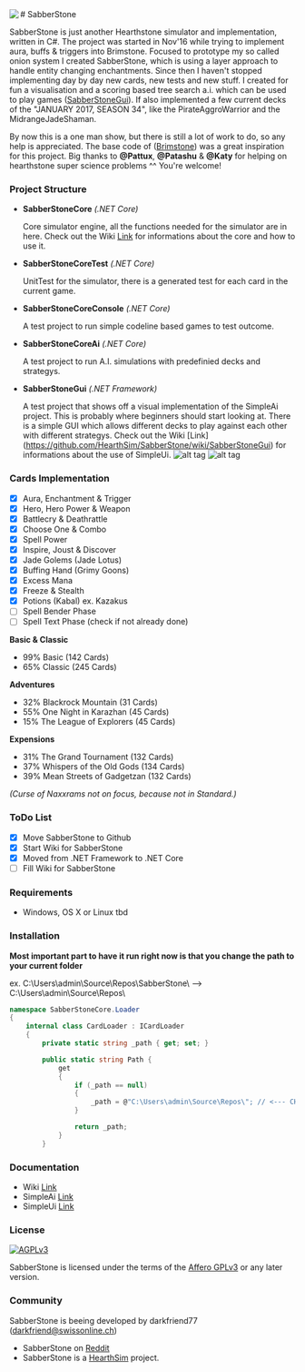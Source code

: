 <img align="left" src="/Readme/sabberstone.png">
# SabberStone

SabberStone is just another Hearthstone simulator and implementation, written in C#. The project was started in Nov'16 while trying to implement aura, buffs & triggers into Brimstone. Focused to prototype my so called onion system I created SabberStone, which is using a layer approach to handle entity changing enchantments. Since then I haven't stopped implementing day by day new cards, new tests and new stuff. I created for fun a visualisation and a scoring based tree search a.i. which can be used to play games ([SabberStoneGui](/SabberStoneGui)). If also implemented a few current decks of the "JANUARY 2017, SEASON 34", like the PirateAggroWarrior and the MidrangeJadeShaman.

By now this is a one man show, but there is still a lot of work to do, so any help is appreciated. The base code of ([Brimstone](https://github.com/HearthSim/Brimstone/tree/master/Brimstone)) was a great inspiration for this project. Big thanks to **@Pattux**, **@Patashu** & **@Katy** for helping on hearthstone super science problems ^^ You're welcome!


### Project Structure ###

* **SabberStoneCore** *(.NET Core)*

  Core simulator engine, all the functions needed for the simulator are in here. Check out the Wiki [Link](https://github.com/HearthSim/SabberStoneCore/wiki) for informations about the core and how to use it.

* **SabberStoneCoreTest** *(.NET Core)*

  UnitTest for the simulator, there is a generated test for each card in the current game.

* **SabberStoneCoreConsole** *(.NET Core)*

  A test project to run simple codeline based games to test outcome.

* **SabberStoneCoreAi** *(.NET Core)*

  A test project to run A.I. simulations with predefinied decks and strategys.

* **SabberStoneGui** *(.NET Framework)*

  A test project that shows off a visual implementation of the SimpleAi project. This is probably where beginners should start looking at. There is a simple GUI which allows different decks to play against each other with different strategys. Check out the Wiki [Link] (https://github.com/HearthSim/SabberStone/wiki/SabberStoneGui) for informations about the use of SimpleUi.
  ![alt tag](/Readme/simpleui.PNG)
  ![alt tag](/Readme/deckcreator.PNG)
  
### Cards Implementation

- [x] Aura, Enchantment & Trigger
- [x] Hero, Hero Power & Weapon
- [x] Battlecry & Deathrattle
- [x] Choose One & Combo
- [x] Spell Power
- [x] Inspire, Joust & Discover
- [x] Jade Golems (Jade Lotus)
- [x] Buffing Hand (Grimy Goons)
- [x] Excess Mana
- [x] Freeze & Stealth
- [x] Potions (Kabal) ex. Kazakus
- [ ] Spell Bender Phase
- [ ] Spell Text Phase (check if not already done)

**Basic & Classic**
* 99% Basic (142 Cards)
* 65% Classic (245 Cards)

**Adventures**
* 32% Blackrock Mountain (31 Cards)
* 55% One Night in Karazhan (45 Cards)
* 15% The League of Explorers (45 Cards)

**Expensions**
* 31% The Grand Tournament (132 Cards)
* 37% Whispers of the Old Gods (134 Cards)
* 39% Mean Streets of Gadgetzan (132 Cards)

*(Curse of Naxxrams not on focus, because not in Standard.)*

### ToDo List ###

- [x] Move SabberStone to Github
- [x] Start Wiki for SabberStone
- [x] Moved from .NET Framework to .NET Core
- [ ] Fill Wiki for SabberStone

### Requirements

* Windows, OS X or Linux
  tbd

### Installation

**Most important part to have it run right now is that you change the path to your current folder**

ex. C:\Users\admin\Source\Repos\SabberStone\ --> C:\Users\admin\Source\Repos\

```csharp
namespace SabberStoneCore.Loader
{
    internal class CardLoader : ICardLoader
    {
        private static string _path { get; set; }

        public static string Path {
            get
            {
                if (_path == null)
                {
                    _path = @"C:\Users\admin\Source\Repos\"; // <--- CHANGE TO YOUR FOLDER ... WHERE SABBERSTONE IS
                }

                return _path;
            }
        } 
```


### Documentation

* Wiki [Link](https://github.com/HearthSim/SabberStone/wiki)
* SimpleAi [Link](https://github.com/HearthSim/SabberStone/tree/master/SimpleAi)
* SimpleUi [Link](https://github.com/HearthSim/SabberStone/tree/master/SimpleUi)

### License

[![AGPLv3](https://www.gnu.org/graphics/agplv3-88x31.png)](http://choosealicense.com/licenses/agpl-3.0/)

SabberStone is licensed under the terms of the
[Affero GPLv3](https://www.gnu.org/licenses/agpl-3.0.en.html) or any later version.

### Community
SabberStone is beeing developed by darkfriend77 (darkfriend@swissonline.ch)
* SabberStone on [Reddit](https://redd.it/5p0ar8)
* SabberStone is a [HearthSim](http://hearthsim.info) project.
